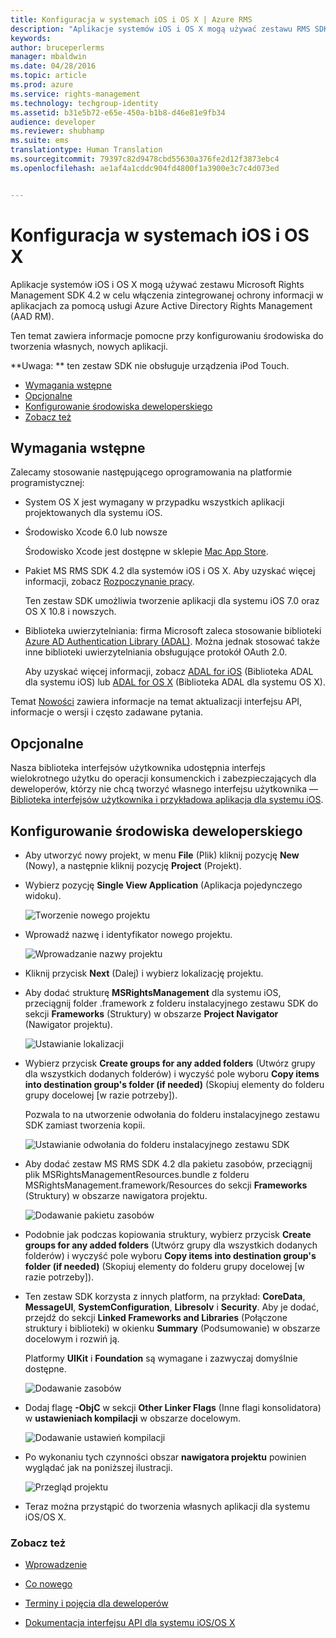 ```yaml
---
title: Konfiguracja w systemach iOS i OS X | Azure RMS
description: "Aplikacje systemów iOS i OS X mogą używać zestawu RMS SDK 4.2 w celu włączenia zintegrowanej ochrony informacji w aplikacjach za pomocą usługi AAD RM."
keywords: 
author: bruceperlerms
manager: mbaldwin
ms.date: 04/28/2016
ms.topic: article
ms.prod: azure
ms.service: rights-management
ms.technology: techgroup-identity
ms.assetid: b31e5b72-e65e-450a-b1b8-d46e81e9fb34
audience: developer
ms.reviewer: shubhamp
ms.suite: ems
translationtype: Human Translation
ms.sourcegitcommit: 79397c82d9478cbd55630a376fe2d12f3873ebc4
ms.openlocfilehash: ae1af4a1cddc904fd4800f1a3900e3c7c4d073ed


---
```


# Konfiguracja w systemach iOS i OS X

Aplikacje systemów iOS i OS X mogą używać zestawu Microsoft Rights Management SDK 4.2 w celu włączenia zintegrowanej ochrony informacji w aplikacjach za pomocą usługi Azure Active Directory Rights Management (AAD RM).

Ten temat zawiera informacje pomocne przy konfigurowaniu środowiska do tworzenia własnych, nowych aplikacji.

**Uwaga: ** ten zestaw SDK nie obsługuje urządzenia iPod Touch.


-   [Wymagania wstępne](#prerequisites)
-   [Opcjonalne](#optional)
-   [Konfigurowanie środowiska deweloperskiego](#configuring-your-development-environment)
-   [Zobacz też](#see-also)

## Wymagania wstępne

Zalecamy stosowanie następującego oprogramowania na platformie programistycznej:

-   System OS X jest wymagany w przypadku wszystkich aplikacji projektowanych dla systemu iOS.
-   Środowisko Xcode 6.0 lub nowsze

    Środowisko Xcode jest dostępne w sklepie [Mac App Store](https://developer.apple.com/technologies/mac/).

-   Pakiet MS RMS SDK 4.2 dla systemów iOS i OS X. Aby uzyskać więcej informacji, zobacz [Rozpoczynanie pracy](get-started.md).

    Ten zestaw SDK umożliwia tworzenie aplikacji dla systemu iOS 7.0 oraz OS X 10.8 i nowszych.

-   Biblioteka uwierzytelniania: firma Microsoft zaleca stosowanie biblioteki [Azure AD Authentication Library (ADAL)](https://msdn.microsoft.com/library/jj573266.aspx). Można jednak stosować także inne biblioteki uwierzytelniania obsługujące protokół OAuth 2.0.

    Aby uzyskać więcej informacji, zobacz [ADAL for iOS](https://github.com/MSOpenTech/azure-activedirectory-library-for-ios) (Biblioteka ADAL dla systemu iOS) lub [ADAL for OS X](https://github.com/MSOpenTech/azure-activedirectory-library-for-ios/tree/OSXUniversal) (Biblioteka ADAL dla systemu OS X).

Temat [Nowości](release-notes.md) zawiera informacje na temat aktualizacji interfejsu API, informacje o wersji i często zadawane pytania.

## Opcjonalne

Nasza biblioteka interfejsów użytkownika udostępnia interfejs wielokrotnego użytku do operacji konsumenckich i zabezpieczających dla deweloperów, którzy nie chcą tworzyć własnego interfejsu użytkownika — [Biblioteka interfejsów użytkownika i przykładowa aplikacja dla systemu iOS](https://github.com/AzureAD/rms-sdk-ui-for-ios).

## Konfigurowanie środowiska deweloperskiego

-   Aby utworzyć nowy projekt, w menu **File** (Plik) kliknij pozycję **New** (Nowy), a następnie kliknij pozycję **Project** (Projekt).
-   Wybierz pozycję **Single View Application** (Aplikacja pojedynczego widoku).

    ![Tworzenie nowego projektu](../media/iOS-Project.png)

-   Wprowadź nazwę i identyfikator nowego projektu.

    ![Wprowadzanie nazwy projektu](../media/iOS-project-options.png)

-   Kliknij przycisk **Next** (Dalej) i wybierz lokalizację projektu.
-   Aby dodać strukturę **MSRightsManagement** dla systemu iOS, przeciągnij folder .framework z folderu instalacyjnego zestawu SDK do sekcji **Frameworks** (Struktury) w obszarze **Project Navigator** (Nawigator projektu).

    ![Ustawianie lokalizacji](../media/ios-add-dependencies-01a.png)

-   Wybierz przycisk **Create groups for any added folders** (Utwórz grupy dla wszystkich dodanych folderów) i wyczyść pole wyboru **Copy items into destination group's folder (if needed)** (Skopiuj elementy do folderu grupy docelowej [w razie potrzeby]).

    Pozwala to na utworzenie odwołania do folderu instalacyjnego zestawu SDK zamiast tworzenia kopii.

    ![Ustawianie odwołania do folderu instalacyjnego zestawu SDK](../media/iOS-create-groups.png)

-   Aby dodać zestaw MS RMS SDK 4.2 dla pakietu zasobów, przeciągnij plik MSRightsManagementResources.bundle z folderu MSRightsManagement.framework/Resources do sekcji **Frameworks** (Struktury) w obszarze nawigatora projektu.

    ![Dodawanie pakietu zasobów](../media/iOS-add-resource-bundle-02a.png)

-   Podobnie jak podczas kopiowania struktury, wybierz przycisk **Create groups for any added folders** (Utwórz grupy dla wszystkich dodanych folderów) i wyczyść pole wyboru **Copy items into destination group's folder (if needed)** (Skopiuj elementy do folderu grupy docelowej [w razie potrzeby]).
-   Ten zestaw SDK korzysta z innych platform, na przykład: **CoreData**, **MessageUI**, **SystemConfiguration**, **Libresolv** i **Security**. Aby je dodać, przejdź do sekcji **Linked Frameworks and Libraries** (Połączone struktury i biblioteki) w okienku **Summary** (Podsumowanie) w obszarze docelowym i rozwiń ją.

    Platformy **UIKit** i **Foundation** są wymagane i zazwyczaj domyślnie dostępne.

    ![Dodawanie zasobów](../media/iOS-add-libraries.png)

-   Dodaj flagę **-ObjC** w sekcji **Other Linker Flags** (Inne flagi konsolidatora) w **ustawieniach kompilacji** w obszarze docelowym.

    ![Dodawanie ustawień kompilacji](../media/iOS-linker-flags.png)

-   Po wykonaniu tych czynności obszar **nawigatora projektu** powinien wyglądać jak na poniższej ilustracji.

    ![Przegląd projektu](../media/iOS-verify-setup-01a.png)

-   Teraz można przystąpić do tworzenia własnych aplikacji dla systemu iOS/OS X.

### Zobacz też

* [Wprowadzenie](get-started.md)

* [Co nowego](release-notes.md)

* [Terminy i pojęcia dla deweloperów](core-concepts.md)

* [Dokumentacja interfejsu API dla systemu iOS/OS X](/rights-management/sdk/4.2/api/ios/ios)

 

 






<!--HONumber=Jul16_HO4-->


